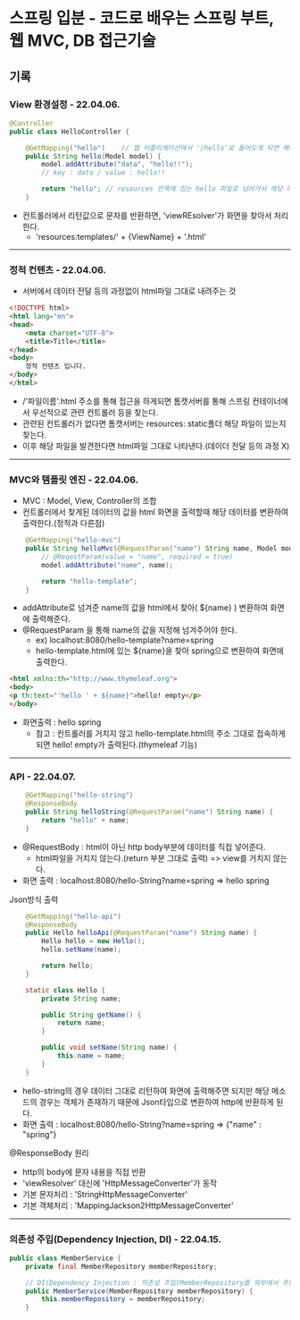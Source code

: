 # 스프링 입분 - 코드로 배우는 스프링 부트, 웹 MVC, DB 접근기술
## 기록
### View 환경설정 - 22.04.06.

``` java
@Controller
public class HelloController {

    @GetMapping("hello")    // 웹 어플리케이션에서 '/hello'로 들어오게 되면 해당 매서드를 호출한다.
    public String hello(Model model) {
        model.addAttribute("data", "hello!!");
        // key : data / value : hello!!

        return "hello"; // resources 안쪽에 있는 hello 파일로 넘어가서 해당 데이터를 넘기기
    }
```
* 컨트롤러에서 리턴값으로 문자를 반환하면, 'viewREsolver'가 화면을 찾아서 처리한다.
  * 'resources:templates/' + {ViewName} + '.html'

***

### 정적 컨텐츠 - 22.04.06.
* 서버에서 데이터 전달 등의 과정없이 html파일 그대로 내려주는 것
``` html
<!DOCTYPE html>
<html lang="en">
<head>
    <meta charset="UTF-8">
    <title>Title</title>
</head>
<body>
    정적 컨텐츠 입니다.
</body>
</html>
```
* /'파일이름'.html 주소를 통해 접근을 하게되면 톰캣서버를 통해 스프링 컨테이너에서 우선적으로 관련 컨트롤러 등을 찾는다.
* 관련된 컨트롤러가 없다면 톰캣서버는 resources: static폴더 해당 파일이 있는지 찾는다.
* 이후 해당 파일을 발견한다면 html파일 그대로 나타낸다.(데이더 전달 등의 과정 X)

***

### MVC와 템플릿 엔진 - 22.04.06.
* MVC : Model, View, Controller의 조합
* 컨트롤러에서 찾게된 데이터의 값을 html 화면을 출력할때 해당 데이터를 변환하여 출력한다.(정적과 다른점)
``` java
    @GetMapping("hello-mvc")
    public String helloMvc(@RequestParam("name") String name, Model model) {
        // @ReqestParam(value = "name", required = true)
        model.addAttribute("name", name);

        return "hello-template";
    }
```
* addAttribute로 넘겨준 name의 값을 html에서 찾아( ${name} ) 변환하여 화면에 출력해준다.
* @RequestParam 을 통해 name의 값을 지정해 넘겨주어야 한다.
  * ex) localhost:8080/hello-template?name=spring
  * hello-template.html에 있는 ${name}을 찾아 spring으로 변환하여 화면에 출력한다.
``` html
<html xmlns:th="http://www.thymeleaf.org">
<body>
<p th:text="'hello ' + ${name}">hello! empty</p>
</body>
```
* 화면출력 : hello spring
  * 참고 : 컨트롤러를 거치지 않고 hello-template.html의 주소 그대로 접속하게되면 hello! empty가 출력된다.(thymeleaf 기능)
***
### API - 22.04.07.
``` java
    @GetMapping("hello-string")
    @ResponseBody
    public String helloString(@RequestParam("name") String name) {
        return "hello" + name;
    }
```
* @RequestBody : html이 아닌 http body부분에 데이터를 직접 넣어준다.
    * html파일을 거치지 않는다.(return 부분 그대로 출력) => view를 거치지 않는다.
* 화면 출력 : localhost:8080/hello-String?name=spring => hello spring   

Json방식 출력
``` java
    @GetMapping("hello-api")
    @ResponseBody
    public Hello helloApi(@RequestParam("name") String name) {
        Hello hello = new Hello();
        hello.setName(name);

        return hello;
    }

    static class Hello {
        private String name;

        public String getName() {
            return name;
        }

        public void setName(String name) {
            this.name = name;
        }
    }
```
* hello-string의 경우 데이터 그대로 리턴하여 화면에 출력해주면 되지만 해당 메소드의 경우는 객체가 존재하기 때문에 Json타입으로 변환하여 http에 반환하게 된다.
* 화면 출력 : localhost:8080/hello-String?name=spring => {"name" : "spring"}   

@ResponseBody 원리
* http의 body에 문자 내용을 직접 반환
* 'viewResolver' 대신에 'HttpMessageConverter'가 동작
* 기본 문자처리 : 'StringHttpMessageConverter'
* 기본 객체처리 : 'MappingJackson2HttpMessageConverter'

***

### 의존성 주입(Dependency Injection, DI) - 22.04.15.
``` java
public class MemberService {
    private final MemberRepository memberRepository;

    // DI(Dependency Injection : 의존성 주입(MemberRepository를 외부에서 주입한다.)
    public MemberService(MemberRepository memberRepository) {
        this.memberRepository = memberRepository;
    }
```
